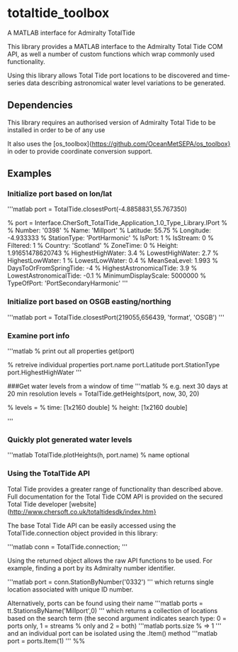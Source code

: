 # totaltide_toolbox

A MATLAB interface for Admiralty TotalTide

This library provides a MATLAB interface to the Admiralty Total Tide COM API, as well a number of custom functions which wrap commonly used functionality. 

Using this library allows Total Tide port locations to be discovered and time-series data describing astronomical water level variations to be generated.

## Dependencies
This library requires an authorised version of Admiralty Total Tide to be installed in order to be of any use

It also uses the [os_toolbox]{https://github.com/OceanMetSEPA/os_toolbox} in oder to provide coordinate conversion support.

## Examples
 

### Initialize port based on lon/lat
'''matlab
port = TotalTide.closestPort(-4.8858831,55.767350)

% port = Interface.CherSoft_TotalTide_Application_1.0_Type_Library.IPort
%
%                      Number: '0398'
%                        Name: 'Millport'
%                    Latitude: 55.75
%                   Longitude: -4.933333
%                 StationType: 'PortHarmonic'
%                      IsPort: 1
%                    IsStream: 0
%                    Filtered: 1
%                     Country: 'Scotland'
%                    ZoneTime: 0
%                      Height: 1.91651478620743
%            HighestHighWater: 3.4
%             LowestHighWater: 2.7
%             HighestLowWater: 1
%              LowestLowWater: 0.4
%                MeanSeaLevel: 1.993
%      DaysToOrFromSpringTide: -4
%     HighestAstronomicalTide: 3.9
%      LowestAstronomicalTide: -0.1
%         MinimumDisplayScale: 5000000
%                  TypeOfPort: 'PortSecondaryHarmonic'
'''

### Initialize port based on OSGB easting/northing
'''matlab
port = TotalTide.closestPort(219055,656439, 'format', 'OSGB')
'''
### Examine port info
'''matlab
% print out all properties
get(port)

% retreive individual properties
port.name
port.Latitude
port.StationType
port.HighestHighWater
'''

###Get water levels from a window of time
'''matlab
% e.g. next 30 days at 20 min resolution
levels = TotalTide.getHeights(port, now, 30, 20)

% levels = 
%       time: [1x2160 double]
%     height: [1x2160 double]

'''

### Quickly plot generated water levels
'''matlab
TotalTide.plotHeights(h, port.name) % name optional

### Using the TotalTide API

Total Tide provides a greater range of functionality than described above. Full documentation for the Total Tide COM API is provided on the secured Total Tide developer [website](http://www.chersoft.co.uk/totaltidesdk/index.htm}

The base Total Tide API can be easily accessed using the TotalTide.connection object provided in this library: 

'''matlab
conn = TotalTide.connection;
'''

Using the returned object allows the raw API functions to be used. For example, finding a port by its Admiralty number identifier.

'''matlab
port = conn.StationByNumber('0332') 
'''
which returns single location associated with unique ID number.

Alternatively, ports can be found using their name
'''matlab
ports = tt.StationsByName('Millport',0)
'''
which returns a collection of locations based on the search term (the second argument indicates search type: 0 = ports only, 1 = streams 
% only and 2 = both)
'''matlab
ports.size % => 1 
'''
and an individual port can be isolated using the .Item() method
'''matlab
port = ports.Item(1)
'''
%%

















